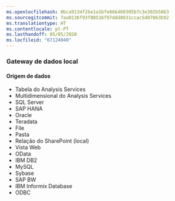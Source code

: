 ```yaml
---
ms.openlocfilehash: 0bca9134f2be1a1bfe866460305b7c3e302b5863
ms.sourcegitcommit: 7aa0136f93f88516f97ddd8031ccac5d07863b92
ms.translationtype: HT
ms.contentlocale: pt-PT
ms.lasthandoff: 05/05/2020
ms.locfileid: "67124040"
---
```

### <a name="on-premises-data-gateway"></a>Gateway de dados local

#### <a name="data-source"></a>Origem de dados

* Tabela do Analysis Services
* Multidimensional do Analysis Services
* SQL Server
* SAP HANA
* Oracle
* Teradata
* File
* Pasta
* Relação do SharePoint (local)
* Vista Web
* OData
* IBM DB2
* MySQL
* Sybase
* SAP BW
* IBM Informix Database
* ODBC

